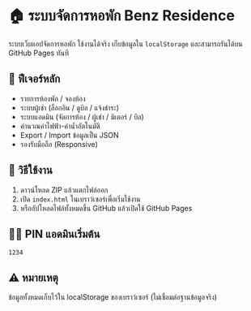 # 🏠 ระบบจัดการหอพัก Benz Residence

ระบบเว็บแอปจัดการหอพัก ใช้งานได้จริง เก็บข้อมูลใน `localStorage` และสามารถรันได้บน GitHub Pages ทันที

## 🔧 ฟีเจอร์หลัก
- รายการห้องพัก / จองห้อง
- ระบบผู้เช่า (ล็อกอิน / ดูบิล / แจ้งชำระ)
- ระบบแอดมิน (จัดการห้อง / ผู้เช่า / มิเตอร์ / บิล)
- คำนวณค่าไฟฟ้า-ค่าน้ำอัตโนมัติ
- Export / Import ข้อมูลเป็น JSON
- รองรับมือถือ (Responsive)

## 🚀 วิธีใช้งาน
1. ดาวน์โหลด ZIP แล้วแตกไฟล์ออก
2. เปิด `index.html` ในเบราว์เซอร์เพื่อเริ่มใช้งาน
3. หรืออัปโหลดไฟล์ทั้งหมดขึ้น GitHub แล้วเปิดใช้ GitHub Pages

## 👨‍💼 PIN แอดมินเริ่มต้น
```
1234
```

## ⚠️ หมายเหตุ
ข้อมูลทั้งหมดเก็บไว้ใน localStorage ของเบราว์เซอร์ (ไม่เชื่อมต่อฐานข้อมูลจริง)
